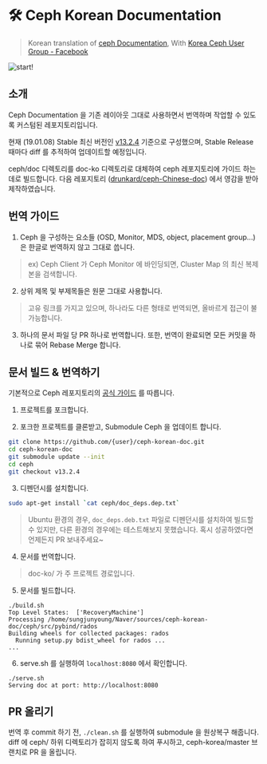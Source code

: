 # 🛠️ Ceph Korean Documentation
> Korean translation of [ceph Documentation](http://docs.ceph.com/docs/luminous/#), With [Korea Ceph User Group - Facebook](https://www.facebook.com/groups/620899444961207)

![start!](https://user-images.githubusercontent.com/16697306/50839583-f30fb280-13a3-11e9-9e08-00fea29dba95.png)

## 소개
Ceph Documentation 을 기존 레이아웃 그대로 사용하면서 번역하며 작업할 수 있도록 커스텀된 레포지토리입니다.

현재 (19.01.08) Stable 최신 버전인 [v13.2.4](https://github.com/ceph/ceph/tree/v13.2.4) 기준으로 구성했으며, Stable Release 때마다 diff 를 추적하여 업데이트할 예정입니다.

ceph/doc 디렉토리를 doc-ko 디렉토리로 대체하여 ceph 레포지토리에 가이드 하는 데로 빌드합니다. 다음 레포지토리 ([drunkard/ceph-Chinese-doc](https://github.com/drunkard/ceph-Chinese-doc)) 에서 영감을 받아 제작하였습니다.

## 번역 가이드
1. Ceph 을 구성하는 요소들 (OSD, Monitor, MDS, object, placement group...) 은 한글로 번역하지 않고 그대로 씁니다.
> ex) Ceph Client 가 Ceph Monitor 에 바인딩되면, Cluster Map 의 최신 복제본을 검색합니다.
2. 상위 제목 및 부제목들은 원문 그대로 사용합니다.
> 고유 링크를 가지고 있으며, 하나라도 다른 형태로 번역되면, 올바르게 접근이 불가능합니다.
3. 하나의 문서 파일 당 PR 하나로 번역합니다. 또한, 번역이 완료되면 모든 커밋을 하나로 묶어 Rebase Merge 합니다.

## 문서 빌드 & 번역하기 
기본적으로 Ceph 레포지토리의 [공식 가이드](https://github.com/ceph/ceph#building-the-documentation) 를 따릅니다. 

1. 프로젝트를 포크합니다.

2. 포크한 프로젝트를 클론받고, Submodule Ceph 을 업데이트 합니다.
```bash
git clone https://github.com/{user}/ceph-korean-doc.git
cd ceph-korean-doc
git submodule update --init
cd ceph
git checkout v13.2.4
```

3. 디펜던시를 설치합니다.
```bash
sudo apt-get install `cat ceph/doc_deps.dep.txt`
```
> Ubuntu 환경의 경우, `doc_deps.deb.txt` 파일로 디펜던시를 설치하여 빌드할 수 있지만, 다른 환경의 경우에는 테스트해보지 못했습니다. 혹시 성공하였다면 언제든지 PR 보내주세요~

4. 문서를 번역합니다.

> doc-ko/ 가 주 프로젝트 경로입니다.

5. 문서를 빌드합니다.
```
./build.sh
Top Level States:  ['RecoveryMachine']
Processing /home/sungjunyoung/Naver/sources/ceph-korean-doc/ceph/src/pybind/rados
Building wheels for collected packages: rados
  Running setup.py bdist_wheel for rados ... 
...
```

6. serve.sh 를 실행하여 `localhost:8080` 에서 확인합니다.
```
./serve.sh
Serving doc at port: http://localhost:8080
```

## PR 올리기
번역 후 commit 하기 전, `./clean.sh` 를 실행하여 submodule 을 원상복구 해줍니다. diff 에 ceph/ 하위 디렉토리가 잡히지 않도록 하여 푸시하고, ceph-korea/master 브랜치로 PR 을 올립니다.
